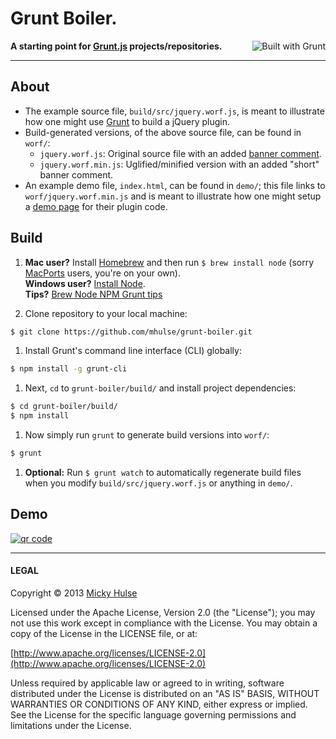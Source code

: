 # Grunt Boiler.

<a href="http://gruntjs.com/" title="Built with Grunt"><img src="https://cdn.gruntjs.com/builtwith.png" alt="Built with Grunt" align="right"></a>

**A starting point for [Grunt.js](http://gruntjs.com/) projects/repositories.**

---

## About

* The example source file, `build/src/jquery.worf.js`, is meant to illustrate how one might use [Grunt](http://gruntjs.com/) to build a jQuery plugin.
* Build-generated versions, of the above source file, can be found in `worf/`:
	* `jquery.worf.js`: Original source file with an added [banner comment](http://gruntjs.com/getting-started#an-example-gruntfile).
	* `jquery.worf.min.js`: Uglified/minified version with an added "short" banner comment.
* An example demo file, `index.html`, can be found in `demo/`; this file links to `worf/jquery.worf.min.js` and is meant to illustrate how one might setup a [demo page](http://mhulse.github.io/grunt-boiler/demo/) for their plugin code.

## Build

1. **Mac user?** Install [Homebrew](http://mxcl.github.io/homebrew/) and then run `$ brew install node` (sorry [MacPorts](http://www.macports.org/) users, you're on your own).  
**Windows user?** [Install Node](http://nodejs.org/download/).  
**Tips?** [Brew Node NPM Grunt tips](https://github.com/registerguard/registerguard.github.com/wiki/Brew-Node-NPM-Grunt-tips)

1. Clone repository to your local machine:

 ```bash
 $ git clone https://github.com/mhulse/grunt-boiler.git
 ```

1. Install Grunt's command line interface (CLI) globally:

 ```bash
 $ npm install -g grunt-cli
 ```

1. Next, `cd` to `grunt-boiler/build/` and install project dependencies:

 ```bash
 $ cd grunt-boiler/build/
 $ npm install
 ```

1. Now simply run `grunt` to generate build versions into `worf/`:

 ```bash
 $ grunt
 ```

1. **Optional:** Run `$ grunt watch` to automatically regenerate build files when you modify `build/src/jquery.worf.js` or anything in `demo/`.

## Demo

[![qr code](http://chart.apis.google.com/chart?cht=qr&chl=https://github.com/mhulse/grunt-boiler/&chs=240x240)](http://mhulse.github.io/grunt-boiler/demo/)

---

#### LEGAL

Copyright &copy; 2013 [Micky Hulse](http://mky.io)

Licensed under the Apache License, Version 2.0 (the "License"); you may not use this work except in compliance with the License. You may obtain a copy of the License in the LICENSE file, or at:

[http://www.apache.org/licenses/LICENSE-2.0](http://www.apache.org/licenses/LICENSE-2.0)

Unless required by applicable law or agreed to in writing, software distributed under the License is distributed on an "AS IS" BASIS, WITHOUT WARRANTIES OR CONDITIONS OF ANY KIND, either express or implied. See the License for the specific language governing permissions and limitations under the License.

